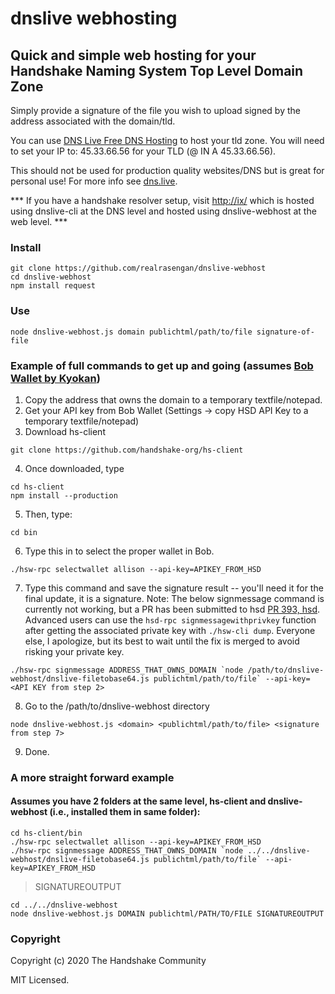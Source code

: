 # dnslive webhosting
## Quick and simple web hosting for your Handshake Naming System Top Level Domain Zone
Simply provide a signature of the file you wish to upload signed by the address associated with the domain/tld.

You can use [DNS Live Free DNS Hosting](https://github.com/realrasengan/dnslive-cli) to host your tld zone.  You will need to set your IP to: 45.33.66.56 for your TLD (@ IN A 45.33.66.56).

This should not be used for production quality websites/DNS but is great for personal use!  For more info see [dns.live](https://dns.live).

*** If you have a handshake resolver setup, visit [http://ix/](http://ix/) which is hosted using dnslive-cli at the DNS level and hosted using dnslive-webhost at the web level. ***

### Install
```
git clone https://github.com/realrasengan/dnslive-webhost
cd dnslive-webhost
npm install request
```

### Use
```
node dnslive-webhost.js domain publichtml/path/to/file signature-of-file
```

### Example of full commands to get up and going (assumes [Bob Wallet by Kyokan](https://github.com/kyokan/bob-wallet))
1. Copy the address that owns the domain to a temporary textfile/notepad.
2. Get your API key from Bob Wallet  (Settings -> copy HSD API Key to a temporary textfile/notepad)
3. Download hs-client
```
git clone https://github.com/handshake-org/hs-client
```
4. Once downloaded, type
```
cd hs-client
npm install --production
```
5. Then, type:
```
cd bin
```
6. Type this in to select the proper wallet in Bob.
```
./hsw-rpc selectwallet allison --api-key=APIKEY_FROM_HSD
```
7. Type this command and save the signature result -- you'll need it for the final update, it is a signature.  Note: The below signmessage command is currently not working, but a PR has been submitted to hsd [PR 393, hsd](https://github.com/handshake-org/hsd/pull/393).  Advanced users can use the `hsd-rpc signmessagewithprivkey` function after getting the associated private key with `./hsw-cli dump`.  Everyone else, I apologize, but its best to wait until the fix is merged to avoid risking your private key.
```
./hsw-rpc signmessage ADDRESS_THAT_OWNS_DOMAIN `node /path/to/dnslive-webhost/dnslive-filetobase64.js publichtml/path/to/file` --api-key=<API KEY from step 2>
```
8. Go to the /path/to/dnslive-webhost directory
```
node dnslive-webhost.js <domain> <publichtml/path/to/file> <signature from step 7>
```
9. Done.

### A more straight forward example
#### Assumes you have 2 folders at the same level, hs-client and dnslive-webhost (i.e., installed them in same folder):
```
cd hs-client/bin
./hsw-rpc selectwallet allison --api-key=APIKEY_FROM_HSD
./hsw-rpc signmessage ADDRESS_THAT_OWNS_DOMAIN `node ../../dnslive-webhost/dnslive-filetobase64.js publichtml/path/to/file` --api-key=APIKEY_FROM_HSD
```
> SIGNATUREOUTPUT
```
cd ../../dnslive-webhost
node dnslive-webhost.js DOMAIN publichtml/PATH/TO/FILE SIGNATUREOUTPUT
```

### Copyright
Copyright (c) 2020 The Handshake Community

MIT Licensed.

